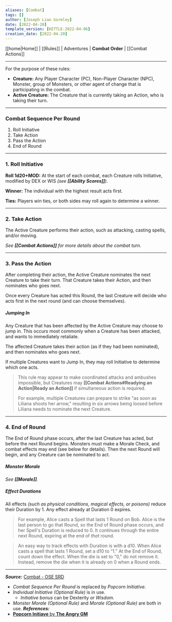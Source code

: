 ```yaml
---
aliases: [Combat]
tags: []
author: [Joseph Liao Gormley]
date: [2022-04-20]
template_version: [KETTLE-2022-04-06]
creation_date: [2022-04-20]
---
```

[[home|Home]] | [[Rules]] | Adventures | **Combat Order** | [[Combat Actions]]
___
For the purpose of these rules:
- **Creature:** Any Player Character (PC), Non-Player Character (NPC), Monster, group of Monsters, or other agent of change that is participating in the combat.
- **Active Creature:** The Creature that is currently taking an Action, who is taking their turn.

___
### **Combat Sequence Per Round**
1. Roll Initiative
2. Take Action
3. Pass the Action
4. End of Round

___
### 1. Roll Initiative
**Roll 1d20+MOD:** At the start of each combat, each Creature rolls Initiative, modified by DEX or WIS *(see **[[Ability Scores]]**)*. <!--The referee may determine an initiative modifier for Monsters that are very fast or slow, instead of applying a DEX modifier.-->

**Winner:** The individual with the highest result acts first.

**Ties:** Players win ties, or both sides may roll again to determine a winner.

___
### 2. Take Action
The Active Creature performs their action, such as attacking, casting spells, and/or moving.

*See **[[Combat Actions]]** for more details about the combat turn.*



___
### 3. Pass the Action
After completing their action, the Active Creature nominates the next Creature to take their turn. That Creature takes their Action, and then nominates who goes next.

Once every Creature has acted this Round, the last Creature will decide who acts first in the next round (and can choose themselves).


##### Jumping In
Any Creature that has been affected by the Active Creature may choose to jump in. This occurs most commonly when a Creature has been attacked, and wants to immediately retaliate.

The affected Creature takes their action (as if they had been nominated), and then nominates who goes next.

If multiple Creatures want to Jump In, they may roll Initiative to determine which one acts.

> This rule may appear to make coordinated attacks and ambushes impossible, but Creatures may **[[Combat Actions#Readying an Action|Ready an Action]]** if simultaneous action is required.
> 
> For example, multiple Creatures can prepare to strike "as soon as Liliana shoots her arrow," resulting in six arrows being loosed before Liliana needs to nominate the next Creature.


___
### 4. End of Round
The End of Round phase occurs, after the last Creature has acted, but before the next Round begins. Monsters must make a Morale Check, and combat effects may end (see below for details). Then the next Round will begin, and any Creature can be nominated to act.

##### Monster Morale
*See **[[Morale]]**.*

##### Effect Durations
All effects *(such as physical conditions, magical effects, or poisons)* reduce their Duration by 1. Any effect already at Duration 0 expires.

> For example, Alice casts a Spell that lasts 1 Round on Bob. Alice is the last person to go that Round, so the End of Round phase occurs, and her Spell's Duration is reduced to 0. It continues through the entire next Round, expiring at the end of *that* round.

> An easy way to track effects with Duration is with a d10. When Alice casts a spell that lasts 1 Round, set a d10 to “1.” At the End of Round, count down the effect. When the die is set to "0," do not remove it. Instead, remove the die when it is already on 0 when a Round ends.

___
***Source:*** [Combat - OSE SRD](https://oldschoolessentials.necroticgnome.com/srd/index.php/Combat)
- *Combat Sequence Per Round* is replaced by *Popcorn Initiative.*
- *Individual Initiative (Optional Rule)* is in use.
	- *Initiative bonus* can be Dexterity *or Wisdom.*
- *Monster Morale (Optional Rule)* and *Morale (Optional Rule)* are both in use.
***References:***
- [**Popcorn Initiave** by **The Angry GM**](https://theangrygm.com/popcorn-initiative-a-great-way-to-adjust-dd-and-pathfinder-initiative-with-a-stupid-name/)
<!-- Sources, read more, links, etc. -->
<!-- *Source: Entry by [[Mike Maxin]].* -->
<!-- Leave an empty line at the end, otherwise Exporter complains. -->
